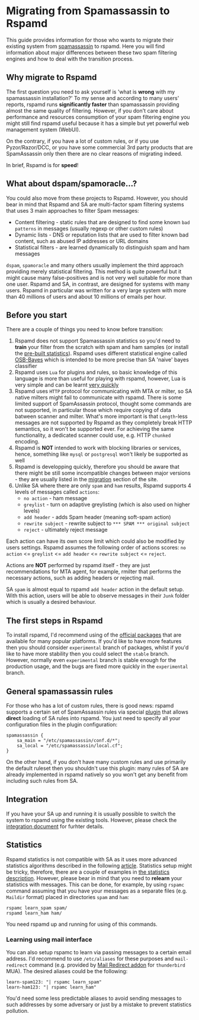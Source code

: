 # Migrating from Spamassassin to Rspamd

This guide provides information for those who wants to migrate their existing system from [spamassassin](https://spamassassin.apache.org) to rspamd. Here you will find information about major differences between these two spam filtering engines and how to deal with the transition process.

## Why migrate to Rspamd

The first question you need to ask yourself is 'what is **wrong** with my spamassassin installation?' To my sense and according to many users' reports, rspamd runs **significantly faster** than spamassassin providing almost the same quality of filtering. However, if you don't care about performance and resources consumption of your spam filtering engine you might still find rspamd useful because it has a simple but yet powerful web management system (WebUI).

On the contrary, if you have a lot of custom rules, or if you use Pyzor/Razor/DCC, or you have some commercial 3rd party products that are SpamAssassin only then there are no clear reasons of migrating indeed.

In brief, Rspamd is for **speed**!

## What about dspam/spamoracle...?

You could also move from these projects to Rspamd. However, you should bear in mind that Rspamd and SA are multi-factor spam filtering systems that uses 3 main approaches to filter Spam messages:

* Content filtering - static rules that are designed to find some known `bad patterns` in messages (usually regexp or other custom rules)
* Dynamic lists - DNS or reputation lists that are used to filter known bad content, such as abused IP addresses or URL domains
* Statistical filters - are learned dynamically to distinguish spam and ham messages

`dspam`, `spamoracle` and many others usually implement the third approach providing merely statistical filtering. This method is quite powerful but it might cause many false-positives and is not very well suitable for more than one user. Rspamd and SA, in contrast, are designed for systems with many users. Rspamd in particular was written for a very large system with more than 40 millions of users and about 10 millions of emails per hour.

## Before you start

There are a couple of things you need to know before transition:

1. Rspamd does not support Spamassassin statistics so you'd need to **train** your filter from the scratch with spam and ham samples (or install the [pre-built statistics](https://rspamd.com/rspamd_statistics/)). Rspamd uses different statistical engine called [OSB-Bayes](http://osbf-lua.luaforge.net/papers/trec2006_osbf_lua.pdf) which is intended to be more precise than SA 'naive' bayes classifier
2. Rspamd uses `Lua` for plugins and rules, so basic knowledge of this language is more than useful for playing with rspamd, however, Lua is very simple and can be learnt [very quickly](http://lua-users.org/wiki/LuaTutorial)
3. Rspamd uses `HTTP` protocol for communicating with MTA or milter, so SA native milters might fail to communicate with rspamd. There is some limited support of SpamAssassin protocol, thought some commands are not supported, in particular those which require copying of data batween scanner and milter. What's more important is that `Length`-less messages are not supported by Rspamd as they completely break HTTP semantics, so it won't be supported ever. For achieving the same functionality, a dedicated scanner could use, e.g. HTTP `chunked` encoding.
4. Rspamd is **NOT** intended to work with blocking libraries or services, hence, something like `mysql` or `postgresql` won't likely be supported as well
5. Rspamd is developping quickly, therefore you should be aware that there might be still some incompatible changes between major versions - they are usually listed in the [migration](../migration.md) section of the site.
6. Unlike SA where there are only `spam` and `ham` results, Rspamd supports 4 levels of messages called `actions`:
	+ `no action` - ham message
	+ `greylist` - turn on adaptive greylisting (which is also used on higher levels)
	+ `add header` - adds Spam header (meaning soft-spam action)
	+ `rewrite subject` - rewrite subject to `*** SPAM *** original subject`
	+ `reject` - ultimately reject message

Each action can have its own score limit which could also be modified by users settings. Rspamd assumes the following order of actions scores: `no action` <= `greylist` <= `add header` <= `rewrite subject` <= `reject`.

Actions are **NOT** performed by rspamd itself - they are just recommendations for MTA agent, for example, rmilter that performs the necessary actions, such as adding headers or rejecting mail.

SA `spam` is almost equal to rspamd `add header` action in the default setup. With this action, users will be able to observe messages in their `Junk` folder which is usually a desired behaviour.

## The first steps in Rspamd

To install rspamd, I'd recommend using of the [official packages](https://rspamd.com/downloads.html) that are available for many popular platforms. If you'd like to have more features then you should consider `experimental` branch of packages, whilst if you'd like to have more stability then you could select the `stable` branch. However, normally even `experimental` branch is stable enough for the production usage, and the bugs are fixed more quickly in the `experimental` branch.

## General spamassassin rules

For those who has a lot of custom rules, there is good news: rspamd supports a certain set of SpamAssassin rules via special [plugin](../modules/spamassassin.md) that allows **direct** loading of SA rules into rspamd. You just need to specify all your configuration files in the plugin configuration:

~~~ucl
spamassassin {
	sa_main = "/etc/spamassassin/conf.d/*";
	sa_local = "/etc/spamassassin/local.cf";
}
~~~

On the other hand, if you don't have many custom rules and use primarily the default ruleset then you shouldn't use this plugin: many rules of SA are already implemented in rspamd natively so you won't get any benefit from including such rules from SA.

## Integration

If you have your SA up and running it is usually possible to switch the system to rspamd using the existing tools.
However, please check the [integration document](https://rspamd.com/doc/integration.html) for furhter details.

## Statistics

Rspamd statistics is not compatible with SA as it uses more advanced statistics algorithms described in the following [article](http://osbf-lua.luaforge.net/papers/trec2006_osbf_lua.pdf). Statistics setup might be tricky, therefore, there are a couple of examples in [the statistics description](../configuration/statistics.md). However, please bear in mind that you need to **relearn** your statistics with messages. This can be done, for example, by using `rspamc` command assuming that you have your messages as a separate files (e.g. `Maildir` format) placed in directories `spam` and `ham`:

	rspamc learn_spam spam/
	rspamd learn_ham ham/

You need rspamd up and running for using of this commands.

### Learning using mail interface

You can also setup rspamc to learn via passing messages to a certain email address. I'd recommend to use `/etc/aliases` for these purposes and `mail-redirect` command (e.g. provided by [Mail Redirect addon](https://addons.mozilla.org/en-GB/thunderbird/addon/mailredirect/) for `thunderbird` MUA). The desired aliases could be the following:

	learn-spam123: "| rspamc learn_spam"
	learn-ham123: "| rspamc learn_ham"

You'd need some less predictable aliases to avoid sending messages to such addresses by some adversary or just by a mistake to prevent statistics pollution.
